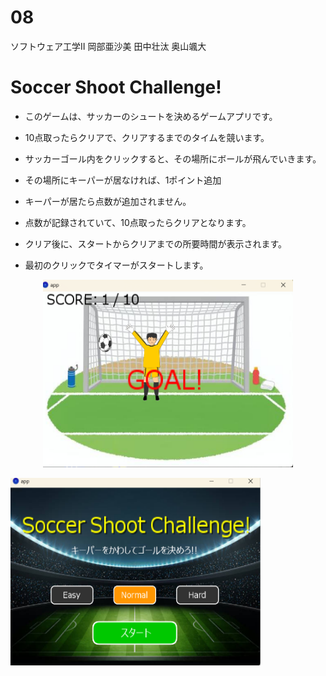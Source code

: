 # 08

ソフトウェア工学Ⅱ
岡部亜沙美
田中壮汰
奥山颯大

# Soccer Shoot Challenge!

* このゲームは、サッカーのシュートを決めるゲームアプリです。

* 10点取ったらクリアで、クリアするまでのタイムを競います。

* サッカーゴール内をクリックすると、その場所にボールが飛んでいきます。

* その場所にキーパーが居なければ、1ポイント追加

* キーパーが居たら点数が追加されません。

* 点数が記録されていて、10点取ったらクリアとなります。

* クリア後に、スタートからクリアまでの所要時間が表示されます。

* 最初のクリックでタイマーがスタートします。
<p align="center">
<img src="image/goal.png" alt="ゴールのスクリーンショット" width="400" height="300">
</p>
<img src="image/start.png" alt="ゴールのスクリーンショット" width="400" height="300">

